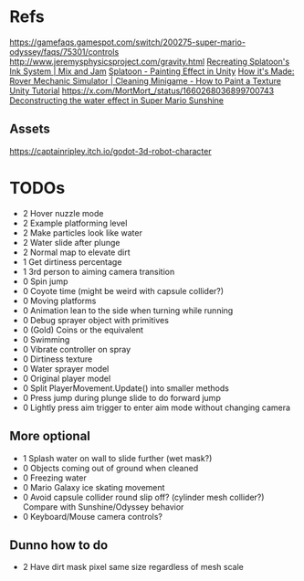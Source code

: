 ﻿# Refs
https://gamefaqs.gamespot.com/switch/200275-super-mario-odyssey/faqs/75301/controls
http://www.jeremysphysicsproject.com/gravity.html
[Recreating Splatoon's Ink System | Mix and Jam](https://www.youtube.com/watch?v=FR618z5xEiM)
[Splatoon - Painting Effect in Unity](https://www.youtube.com/watch?v=YUWfHX_ZNCw)
[How it's Made: Rover Mechanic Simulator | Cleaning Minigame - How to Paint a Texture Unity Tutorial](https://www.youtube.com/watch?v=Xss4__kgYiY)
https://x.com/MortMort_/status/1660268036899700743
[Deconstructing the water effect in Super Mario Sunshine](https://blog.mecheye.net/2018/03/deconstructing-the-water-effect-in-super-mario-sunshine/)
## Assets
https://captainripley.itch.io/godot-3d-robot-character
# TODOs
- 2 Hover nuzzle mode
- 2 Example platforming level
- 2 Make particles look like water
- 2 Water slide after plunge
- 2 Normal map to elevate dirt
- 1 Get dirtiness percentage
- 1 3rd person to aiming camera transition
- 0 Spin jump
- 0 Coyote time (might be weird with capsule collider?)
- 0 Moving platforms
- 0 Animation lean to the side when turning while running
- 0 Debug sprayer object with primitives
- 0 (Gold) Coins or the equivalent
- 0 Swimming
- 0 Vibrate controller on spray
- 0 Dirtiness texture
- 0 Water sprayer model
- 0 Original player model
- 0 Split PlayerMovement.Update() into smaller methods
- 0 Press jump during plunge slide to do forward jump
- 0 Lightly press aim trigger to enter aim mode without changing camera

## More optional
- 1 Splash water on wall to slide further (wet mask?)
- 0 Objects coming out of ground when cleaned
- 0 Freezing water
- 0 Mario Galaxy ice skating movement
- 0 Avoid capsule collider round slip off? (cylinder mesh collider?) Compare with Sunshine/Odyssey behavior
- 0 Keyboard/Mouse camera controls?

## Dunno how to do
- 2 Have dirt mask pixel same size regardless of mesh scale